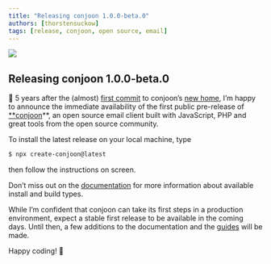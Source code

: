 ```yaml
---
title: "Releasing conjoon 1.0.0-beta.0"
authors: [thorstensuckow]
tags: [release, conjoon, open source, email]
---
```

![](https://cdn-images-1.medium.com/max/2736/0*HWdUhNVaz3OI-bRw.png)

## Releasing conjoon 1.0.0-beta.0

🎉 5 years after the (almost) [first commit](https://github.com/conjoon/conjoon/commit/ca075e548a644011e0d9fbaa3321bcff7aa8f998) to conjoon’s [new home](https://github.com/conjoon/conjoon), I’m happy to announce the immediate availability of the first public pre-release of [**conjoon](https://conjoon.org)**, an open source email client built with JavaScript, PHP and great tools from the open source community.

To install the latest release on your local machine, type

```bash
$ npx create-conjoon@latest
```

then follow the instructions on screen.

Don’t miss out on the [documentation](https://www.conjoon.org/docs) for more information about available install and build types.

While I’m confident that conjoon can take its first steps in a production environment, expect a stable first release to be available in the coming days. Until then, a few additions to the documentation and the [guides](https://www.conjoon.org/docs/category/guides) will be made.

Happy coding! 🎈
